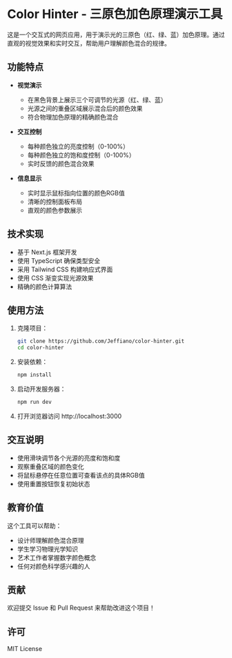 # Color Hinter - 三原色加色原理演示工具

这是一个交互式的网页应用，用于演示光的三原色（红、绿、蓝）加色原理。通过直观的视觉效果和实时交互，帮助用户理解颜色混合的规律。

## 功能特点

- **视觉演示**
  - 在黑色背景上展示三个可调节的光源（红、绿、蓝）
  - 光源之间的重叠区域展示混合后的颜色效果
  - 符合物理加色原理的精确颜色混合

- **交互控制**
  - 每种颜色独立的亮度控制（0-100%）
  - 每种颜色独立的饱和度控制（0-100%）
  - 实时反馈的颜色混合效果

- **信息显示**
  - 实时显示鼠标指向位置的颜色RGB值
  - 清晰的控制面板布局
  - 直观的颜色参数展示

## 技术实现

- 基于 Next.js 框架开发
- 使用 TypeScript 确保类型安全
- 采用 Tailwind CSS 构建响应式界面
- 使用 CSS 渐变实现光源效果
- 精确的颜色计算算法

## 使用方法

1. 克隆项目：
   ```bash
   git clone https://github.com/Jeffiano/color-hinter.git
   cd color-hinter
   ```

2. 安装依赖：
   ```bash
   npm install
   ```

3. 启动开发服务器：
   ```bash
   npm run dev
   ```

4. 打开浏览器访问 http://localhost:3000

## 交互说明

- 使用滑块调节各个光源的亮度和饱和度
- 观察重叠区域的颜色变化
- 将鼠标悬停在任意位置可查看该点的具体RGB值
- 使用重置按钮恢复初始状态

## 教育价值

这个工具可以帮助：
- 设计师理解颜色混合原理
- 学生学习物理光学知识
- 艺术工作者掌握数字颜色概念
- 任何对颜色科学感兴趣的人

## 贡献

欢迎提交 Issue 和 Pull Request 来帮助改进这个项目！

## 许可

MIT License

